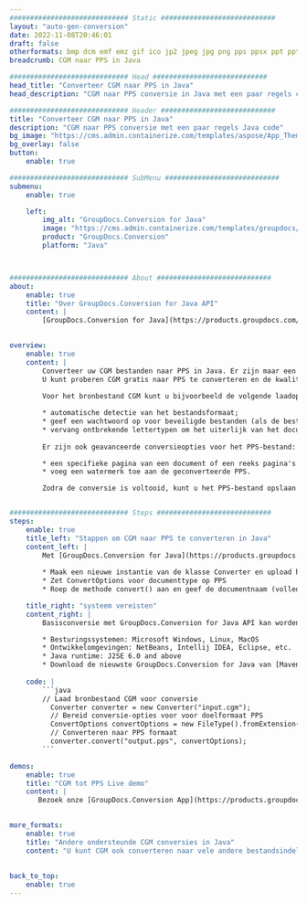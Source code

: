 ```yaml
---
############################# Static ############################
layout: "auto-gen-conversion"
date: 2022-11-08T20:46:01
draft: false
otherformats: bmp dcm emf emz gif ico jp2 jpeg jpg png pps ppsx ppt pptx psb psd svg svgz tga tif tiff webp wmf wmz
breadcrumb: CGM naar PPS in Java

############################# Head ############################
head_title: "Converteer CGM naar PPS in Java"
head_description: "CGM naar PPS conversie in Java met een paar regels code. Converteer meer dan 160 bestandsindelingen met de GroupDocs-documentconversie-API voor Java"

############################# Header ############################
title: "Converteer CGM naar PPS in Java"
description: "CGM naar PPS conversie met een paar regels Java code"
bg_image: "https://cms.admin.containerize.com/templates/aspose/App_Themes/V3/images/bg/header1.png"
bg_overlay: false
button:
    enable: true

############################# SubMenu ############################
submenu:
    enable: true

    left:
        img_alt: "GroupDocs.Conversion for Java"
        image: "https://cms.admin.containerize.com/templates/groupdocs/images/product-logos/90x90-noborder/groupdocs-conversion-java.png"
        product: "GroupDocs.Conversion"
        platform: "Java"



############################# About ############################
about:
    enable: true
    title: "Over GroupDocs.Conversion for Java API"
    content: |
        [GroupDocs.Conversion for Java](https://products.groupdocs.com/conversion/java/) is een geavanceerde conversie-API voor bestandsindelingen voor het converteren tussen populaire afbeeldings- en documentindelingen zoals Microsoft Office, OpenDocument, PDF, HTML, e-mail, CAD. en nog veel meer met slechts een paar regels code. De native API detecteert automatisch de formaten van de originele documenten en biedt veel opties voor het aanpassen van de geconverteerde documenten. Naast de functie om informatie uit een document te extraheren, ondersteunt het standaard ook het cachen van de conversieresultaten naar de lokale schijf. Elk type cacheopslag kan echter worden ondersteund door de juiste interfaces te implementeren - Amazon S3, Dropbox, Google Drive, Windows Azure, Reddis of andere.
    

overview:
    enable: true
    content: |
        Converteer uw CGM bestanden naar PPS in Java. Er zijn maar een paar regels Java code nodig op elk platform naar keuze, zoals Windows, Linux, macOS.
        U kunt proberen CGM gratis naar PPS te converteren en de kwaliteit van de conversieresultaten te evalueren. Naast eenvoudige scripts voor bestandsconversie, kunt u meer geavanceerde opties proberen voor het laden van het CGM-bronbestand en het opslaan van de PPS-uitvoer. 
        
        Voor het bronbestand CGM kunt u bijvoorbeeld de volgende laadopties gebruiken:

        * automatische detectie van het bestandsformaat;
        * geef een wachtwoord op voor beveiligde bestanden (als de bestandsindeling dit ondersteunt);
        * vervang ontbrekende lettertypen om het uiterlijk van het document te behouden.
        
        Er zijn ook geavanceerde conversieopties voor het PPS-bestand:

        * een specifieke pagina van een document of een reeks pagina's converteren;
        * voeg een watermerk toe aan de geconverteerde PPS.

        Zodra de conversie is voltooid, kunt u het PPS-bestand opslaan in uw lokale bestandspad of in opslag van derden, zoals FTP, Amazon S3, Google Drive, Dropbox enz. Let op - om CGM te converteren tot PPS, hoeft u geen extra software te installeren, zoals MS Office, Open Office, Adobe Acrobat Reader etc.


############################# Steps ############################
steps:
    enable: true
    title_left: "Stappen om CGM naar PPS te converteren in Java"
    content_left: |
        Met [GroupDocs.Conversion for Java](https://products.groupdocs.com/conversion/java/) kunnen ontwikkelaars het CGM-bestand eenvoudig converteren naar PPS met een paar regels code.
        
        * Maak een nieuwe instantie van de klasse Converter en upload het bestand CGM met het volledige pad
        * Zet ConvertOptions voor documenttype op PPS
        * Roep de methode convert() aan en geef de documentnaam (volledig pad) en formaat (PPS) door als parameter

    title_right: "systeem vereisten"
    content_right: |
        Basisconversie met GroupDocs.Conversion for Java API kan worden gedaan met slechts een paar regels code. Onze API's worden ondersteund op alle belangrijke platforms en besturingssystemen. Voordat u de onderstaande code uitvoert, moet u ervoor zorgen dat de volgende vereisten op uw systeem zijn geïnstalleerd.

        * Besturingssystemen: Microsoft Windows, Linux, MacOS
        * Ontwikkelomgevingen: NetBeans, Intellij IDEA, Eclipse, etc.
        * Java runtime: J2SE 6.0 and above
        * Download de nieuwste GroupDocs.Conversion for Java van [Maven](https://repository.groupdocs.com/webapp/#/artifacts/browse/tree/General/repo/com/groupdocs/groupdocs-conversion)
         
    code: |
        ```java    
        // Laad bronbestand CGM voor conversie
          Converter converter = new Converter("input.cgm");
          // Bereid conversie-opties voor voor doelformaat PPS
          ConvertOptions convertOptions = new FileType().fromExtension("pps").getConvertOptions();
          // Converteren naar PPS formaat
          converter.convert("output.pps", convertOptions);
        ```

demos:
    enable: true
    title: "CGM tot PPS Live demo"
    content: |
       Bezoek onze [GroupDocs.Conversion App](https://products.groupdocs.app/conversion/family) website en probeer CGM naar PPS conversie nu. De gratis demo heeft de volgende voordelen:
          

more_formats:
    enable: true
    title: "Andere ondersteunde CGM conversies in Java"
    content: "U kunt CGM ook converteren naar vele andere bestandsindelingen. Zie de lijst hieronder."
       
       
back_to_top:
    enable: true
---
```

